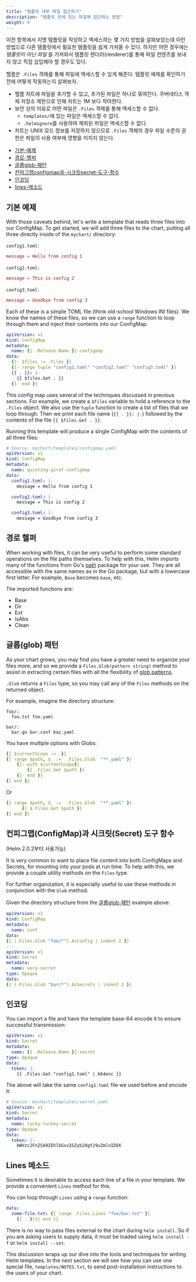 ```yaml
---
title: "템플릿 내부 파일 접근하기"
description: "템플릿 안에 있는 파일에 접근하는 방법"
weight: 9
---
```


이전 항목에서 지명 템플릿을 작성하고 액세스하는 몇 가지 방법을 살펴보았는데 이런
방법으로 다른 템플릿에서 필요한 템플릿을 쉽게 가져올 수 있다. 하지만 어떤 경우에는
_템플릿이 아닌 파일_ 을 가져와서 템플릿 렌더러(renderer)를 통해 파일 컨텐츠를 보내지
않고 직접 삽입해야 할 경우도 있다.

헬름은 `.Files` 객체를 통해 파일에 액세스할 수 있게 해준다. 템플릿 예제를 확인하기 전에
어떻게 작동하는지 살펴보자.

- 헬름 차트에 파일을 추가할 수 있고, 추가된 파일은 하나로 묶여진다.
  쿠버네티스 객체 저장소 제한으로 인해 차트는 1M 보다 작아한다. 
- 보안 상의 이유로 어떤 파일은 `.Files` 객체를 통해 액세스할 수 없다.  
  - `templates/`에 있는 파일은 액세스할 수 없다.
  - `.helmignore`를 사용하여 제외된 파일은 액세스할 수 없다.
- 차트는 UNIX 모드 정보를 저장하지 않으므로 `.Files` 객체의 경우
  파일 수준의 권한은 파일의 사용 여부에 영향을 미치지 않는다.

<!-- (see https://github.com/jonschlinkert/markdown-toc) -->

<!-- toc -->

- [기본-예제](#기본-예제)
- [경로-헬퍼](#경로-헬퍼)
- [글롭glob-패턴](#글롭glob-패턴)
- [컨피그맵configmap과-시크릿secret-도구-함수](#컨피그맵configmap과-시크릿secret-도구-함수)
- [인코딩](#인코딩)
- [lines-메소드](#lines-메소드)

<!-- tocstop -->

## 기본 예제

With those caveats behind, let's write a template that reads three files into
our ConfigMap. To get started, we will add three files to the chart, putting all
three directly inside of the `mychart/` directory.

`config1.toml`:

```toml
message = Hello from config 1
```

`config2.toml`:

```toml
message = This is config 2
```

`config3.toml`:

```toml
message = Goodbye from config 3
```

Each of these is a simple TOML file (think old-school Windows INI files). We
know the names of these files, so we can use a `range` function to loop through
them and inject their contents into our ConfigMap.

```yaml
apiVersion: v1
kind: ConfigMap
metadata:
  name: {{ .Release.Name }}-configmap
data:
  {{- $files := .Files }}
  {{- range tuple "config1.toml" "config2.toml" "config3.toml" }}
  {{ . }}: |-
    {{ $files.Get . }}
  {{- end }}
```

This config map uses several of the techniques discussed in previous sections.
For example, we create a `$files` variable to hold a reference to the `.Files`
object. We also use the `tuple` function to create a list of files that we loop
through. Then we print each file name (`{{ . }}: |-`) followed by the contents
of the file `{{ $files.Get . }}`.

Running this template will produce a single ConfigMap with the contents of all
three files:

```yaml
# Source: mychart/templates/configmap.yaml
apiVersion: v1
kind: ConfigMap
metadata:
  name: quieting-giraf-configmap
data:
  config1.toml: |-
    message = Hello from config 1

  config2.toml: |-
    message = This is config 2

  config3.toml: |-
    message = Goodbye from config 3
```

## 경로 헬퍼

When working with files, it can be very useful to perform some standard
operations on the file paths themselves. To help with this, Helm imports many of
the functions from Go's [path](https://golang.org/pkg/path/) package for your
use. They are all accessible with the same names as in the Go package, but with
a lowercase first letter. For example, `Base` becomes `base`, etc.

The imported functions are:
- Base
- Dir
- Ext
- IsAbs
- Clean

## 글롭(glob) 패턴

As your chart grows, you may find you have a greater need to organize your files
more, and so we provide a `Files.Glob(pattern string)` method to assist in
extracting certain files with all the flexibility of [glob
patterns](https://godoc.org/github.com/gobwas/glob).

`.Glob` returns a `Files` type, so you may call any of the `Files` methods on
the returned object.

For example, imagine the directory structure:

```
foo/:
  foo.txt foo.yaml

bar/:
  bar.go bar.conf baz.yaml
```

You have multiple options with Globs:


```yaml
{{ $currentScope := .}}
{{ range $path, $_ :=  .Files.Glob  "**.yaml" }}
    {{- with $currentScope}}
        {{ .Files.Get $path }}
    {{- end }}
{{ end }}
```

Or

```yaml
{{ range $path, $_ :=  .Files.Glob  "**.yaml" }}
      {{ $.Files.Get $path }}
{{ end }}
```

## 컨피그맵(ConfigMap)과 시크릿(Secret) 도구 함수

(Helm 2.0.2부터 사용가능)

It is very common to want to place file content into both ConfigMaps and
Secrets, for mounting into your pods at run time. To help with this, we provide
a couple utility methods on the `Files` type.

For further organization, it is especially useful to use these methods in
conjunction with the `Glob` method.

Given the directory structure from the [글롭glob-패턴](#글롭glob-패턴) example above:

```yaml
apiVersion: v1
kind: ConfigMap
metadata:
  name: conf
data:
{{ (.Files.Glob "foo/*").AsConfig | indent 2 }}
---
apiVersion: v1
kind: Secret
metadata:
  name: very-secret
type: Opaque
data:
{{ (.Files.Glob "bar/*").AsSecrets | indent 2 }}
```

## 인코딩

You can import a file and have the template base-64 encode it to ensure
successful transmission:

```yaml
apiVersion: v1
kind: Secret
metadata:
  name: {{ .Release.Name }}-secret
type: Opaque
data:
  token: |-
    {{ .Files.Get "config1.toml" | b64enc }}
```

The above will take the same `config1.toml` file we used before and encode it:

```yaml
# Source: mychart/templates/secret.yaml
apiVersion: v1
kind: Secret
metadata:
  name: lucky-turkey-secret
type: Opaque
data:
  token: |-
    bWVzc2FnZSA9IEhlbGxvIGZyb20gY29uZmlnIDEK
```

## Lines 메소드

Sometimes it is desirable to access each line of a file in your template. We
provide a convenient `Lines` method for this.

You can loop through `Lines` using a `range` function:

```yaml
data:
  some-file.txt: {{ range .Files.Lines "foo/bar.txt" }}
    {{ . }}{{ end }}
```

There is no way to pass files external to the chart during `helm
install`. So if you are asking users to supply data, it must be loaded using
`helm install -f` or `helm install --set`.

This discussion wraps up our dive into the tools and techniques for writing Helm
templates. In the next section we will see how you can use one special file,
`templates/NOTES.txt`, to send post-installation instructions to the users of
your chart.

